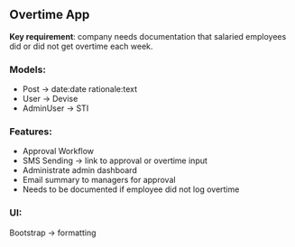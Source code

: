 ## Overtime App

__Key requirement__: company needs documentation that salaried employees did or did not get overtime each week.

### Models:
- Post -> date:date rationale:text
- User -> Devise
- AdminUser -> STI

### Features:
- Approval Workflow
- SMS Sending -> link to approval or overtime input
- Administrate admin dashboard
- Email summary to managers for approval
- Needs to be documented if employee did not log overtime

### UI:
Bootstrap -> formatting

